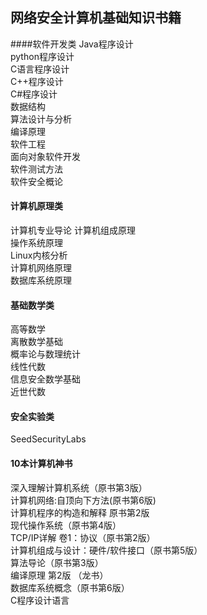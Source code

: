 ## 网络安全计算机基础知识书籍
####软件开发类
Java程序设计  
python程序设计  
C语言程序设计    
C++程序设计  
C#程序设计  
数据结构  
算法设计与分析  
编译原理   
软件工程    
面向对象软件开发  
软件测试方法  
软件安全概论  

#### 计算机原理类
计算机专业导论
计算机组成原理  
操作系统原理  
Linux内核分析  
计算机网络原理  
数据库系统原理  


#### 基础数学类
高等数学  
离散数学基础  
概率论与数理统计  
线性代数  
信息安全数学基础  
近世代数  


#### 安全实验类
SeedSecurityLabs


#### 10本计算机神书 
深入理解计算机系统（原书第3版）  
计算机网络:自顶向下方法(原书第6版)  
计算机程序的构造和解释 原书第2版  
现代操作系统（原书第4版）  
TCP/IP详解 卷1：协议（原书第2版）  
计算机组成与设计：硬件/软件接口（原书第5版）  
算法导论（原书第3版）  
编译原理 第2版 （龙书）  
数据库系统概念（原书第6版）  
C程序设计语言  